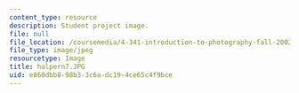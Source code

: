 ```yaml
---
content_type: resource
description: Student project image.
file: null
file_location: /coursemedia/4-341-introduction-to-photography-fall-2002/e860dbb898b33c6adc194ce65c4f9bce_halpern7.JPG
file_type: image/jpeg
resourcetype: Image
title: halpern7.JPG
uid: e860dbb8-98b3-3c6a-dc19-4ce65c4f9bce
---
```


